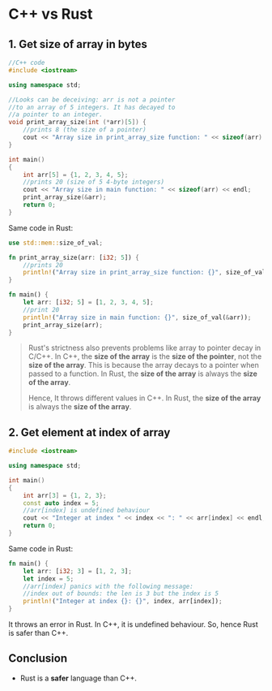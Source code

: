 # C++ vs Rust

## 1. Get size of array in bytes

```cpp
//C++ code
#include <iostream>

using namespace std;

//Looks can be deceiving: arr is not a pointer
//to an array of 5 integers. It has decayed to
//a pointer to an integer.
void print_array_size(int (*arr)[5]) {
    //prints 8 (the size of a pointer)
    cout << "Array size in print_array_size function: " << sizeof(arr) << endl;
}

int main()
{
    int arr[5] = {1, 2, 3, 4, 5};
    //prints 20 (size of 5 4-byte integers)
    cout << "Array size in main function: " << sizeof(arr) << endl;
    print_array_size(&arr);
    return 0;
}
```

Same code in Rust:

```rust
use std::mem::size_of_val;

fn print_array_size(arr: [i32; 5]) {
    //prints 20
    println!("Array size in print_array_size function: {}", size_of_val(&arr));
}

fn main() {
    let arr: [i32; 5] = [1, 2, 3, 4, 5];
    //print 20
    println!("Array size in main function: {}", size_of_val(&arr));
    print_array_size(arr);
}
```

> Rust's strictness also prevents problems like array to pointer decay in C/C++. In C++, the **size of the array** is the **size of the pointer**, not the **size of the array**. This is because the array decays to a pointer when passed to a function. In Rust, the **size of the array** is always the **size of the array**.
>
> Hence, It throws different values in C++. In Rust, the **size of the array** is always the **size of the array**.

## 2. Get element at index of array

```cpp
#include <iostream>

using namespace std;

int main()
{
    int arr[3] = {1, 2, 3};
    const auto index = 5;
    //arr[index] is undefined behaviour
    cout << "Integer at index " << index << ": " << arr[index] << endl;
    return 0;
}
```

Same code in Rust:

```rust
fn main() {
    let arr: [i32; 3] = [1, 2, 3];
    let index = 5;
    //arr[index] panics with the following message:
    //index out of bounds: the len is 3 but the index is 5
    println!("Integer at index {}: {}", index, arr[index]);
}
```

It throws an error in Rust. In C++, it is undefined behaviour. So, hence Rust is safer than C++.

## Conclusion

- Rust is a **safer** language than C++.
